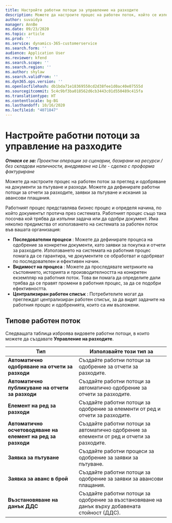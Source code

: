 ```yaml
---
title: Настройте работни потоци за управление на разходите
description: Можете да настроите процес на работен поток, който се използва за преглед и одобряване на документи за пътуване и разходи.
author: suvaidya
manager: AnnBe
ms.date: 09/23/2020
ms.topic: article
ms.prod: ''
ms.service: dynamics-365-customerservice
ms.search.form: ''
audience: Application User
ms.reviewer: kfend
ms.search.scope: ''
ms.search.region: ''
ms.author: shylaw
ms.search.validFrom: ''
ms.dyn365.ops.version: ''
ms.openlocfilehash: db1bda71e18369550cd2d38fee1d0ac40e07555d
ms.sourcegitcommit: 5c4c9bf3ba018562d6cb3443c01d550489c415fa
ms.translationtype: HT
ms.contentlocale: bg-BG
ms.lasthandoff: 10/16/2020
ms.locfileid: "4071847"
---
```

# <a name="set-up-workflows-for-expense-management"></a>Настройте работни потоци за управление на разходите

_**Отнася се за:** Проектни операции за сценарии, базирани на ресурси / без складови наличности, внедряване на Lite - сделка с проформа фактуриране_

Можете да настроите процес на работен поток за преглед и одобряване на документи за пътуване и разходи. Можете да дефинирате работни потоци за отчети за разходите, заявки за пътуване и искания за авансови плащания.

Работният процес представлява бизнес процес и определя начина, по който документът протича през системата. Работният процес също така посочва кой трябва да изпълни задача или да одобри документ. Има няколко предимства от използването на системата за работен поток във вашата организация:

- **Последователни процеси** : Можете да дефинирате процеса на одобрение за конкретни документи, като заявки за покупка и отчети за разходите. Използването на системата на работния процес помага да се гарантира, че документите се обработват и одобряват по последователен и ефективен начин.
- **Видимост на процеса** : Можете да проследявате метриките на състоянието, историята и производителността на конкретен екземпляр на работния поток. Това ви помага да определите дали трябва да се правят промени в работния процес, за да се подобри ефективността.
- **Централизиран работен списък** : Потребителите могат да преглеждат централизиран работен списък, за да видят задачите на работния процес и одобренията, които са им възложени. 

## <a name="workflow-types"></a>Типове работен поток

Следващата таблица изброява видовете работни потоци, в които можете да създавате **Управление на разходите**.


|              <strong>Тип</strong>              |                   <strong>Използвайте този тип за</strong>                   |
|-------------------------------------------------|-----------------------------------------------------------------------|
|   <strong>Автоматично одобряване на отчети за разходи</strong> |            Създайте работни потоци за одобрение за отчети за разходите.             |
|  <strong>Автоматично публикуване на отчети за разходи</strong>   |        Създайте работни потоци за автоматично одобрение за отчети за разходите.        |
|       <strong>Елемент на ред за разходи</strong>        |     Създайте работни потоци за одобрение за елементи от ред и отчети за разходите.      |
| <strong>Автоматично осчетоводяване на елемент на ред за разходи</strong> | Създайте работни потоци за автоматично одобрение за елементи от ред и отчети за разходите. |
|       <strong>Заявка за пътуване</strong>       |          Създайте работни процеси за одобрение за заявки за пътуване.           |
|      <strong>Заявка за аванс в брой</strong>      |         Създайте работни потоци за одобрение за заявки за авансови плащания.          |
|        <strong>Възстановяване на данък ДДС</strong>        | Създайте работни потоци за одобрение за възстановяване на данък върху добавената стойност (ДДС).  |

